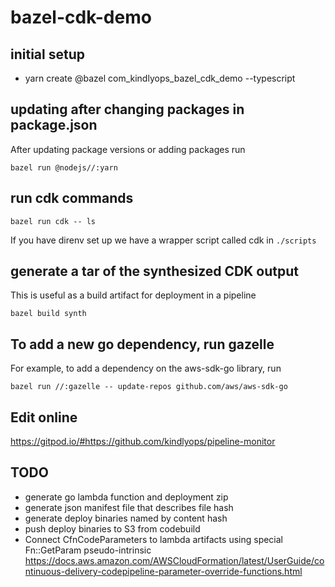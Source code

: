 # bazel-cdk-demo

## initial setup

- yarn create @bazel com_kindlyops_bazel_cdk_demo --typescript

## updating after changing packages in package.json

After updating package versions or adding packages run

    bazel run @nodejs//:yarn

## run cdk commands

    bazel run cdk -- ls

If you have direnv set up we have a wrapper script called cdk in `./scripts`

## generate a tar of the synthesized CDK output

This is useful as a build artifact for deployment in a pipeline

    bazel build synth

## To add a new go dependency, run gazelle

For example, to add a dependency on the aws-sdk-go library, run

    bazel run //:gazelle -- update-repos github.com/aws/aws-sdk-go

## Edit online

https://gitpod.io/#https://github.com/kindlyops/pipeline-monitor

## TODO

- generate go lambda function and deployment zip
- generate json manifest file that describes file hash
- generate deploy binaries named by content hash
- push deploy binaries to S3 from codebuild
- Connect CfnCodeParameters to lambda artifacts using special Fn::GetParam pseudo-intrinsic
  https://docs.aws.amazon.com/AWSCloudFormation/latest/UserGuide/continuous-delivery-codepipeline-parameter-override-functions.html
